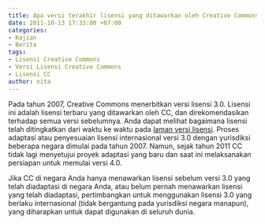 ```yaml
---
title: Apa versi terakhir lisensi yang ditawarkan oleh Creative Commons?
date: 2011-10-13 17:33:00 +07:00
categories:
- Kajian
- Berita
tags:
- Lisensi Creative Commons
- Versi Lisensi Creative Commons
- Lisensi CC
author: nita
---
```


Pada tahun 2007, Creative Commons menerbitkan versi lisensi 3.0. Lisensi ini adalah lisensi terbaru yang ditawarkan oleh CC, dan direkomendasikan terhadap semua versi sebelumnya. Anda dapat melihat bagaimana lisensi telah ditingkatkan dari waktu ke waktu pada [laman versi lisensi](http://wiki.creativecommons.org/License_versions). Proses adaptasi atau penyesuaian lisensi internasional versi 3.0 dengan yurisdiksi beberapa negara dimulai pada tahun 2007. Namun, sejak tahun 2011 CC tidak lagi menyetujui proyek adaptasi yang baru dan saat ini melaksanakan persiapan untuk memulai versi 4.0.

Jika CC di negara Anda hanya menawarkan lisensi sebelum versi 3.0 yang telah diadaptasi di negara Anda, atau belum pernah menawarkan lisensi yang telah diadaptasi, pertimbangkan untuk menggunakan lisensi 3.0 yang berlaku internasional (tidak bergantung pada yurisdiksi negara manapun), yang diharapkan untuk dapat digunakan di seluruh dunia.